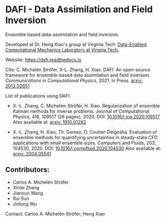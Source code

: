 DAFI - Data Assimilation and Field Inversion
============================================
Ensemble based data-assimilation and field inversion.

Developed at Dr. Heng Xiao's group at Virginia Tech: [Data-Enabled Computational Mechanics Laboratory at Virgnia Tech.](https://www.aoe.vt.edu/people/faculty/xiaoheng/personal-page.html)

Website: https://dafi.readthedocs.io

Cite: C. Michelén Ströfer, X-L. Zhang, H. Xiao. DAFI: An open-source framework for ensemble-based data assimilation and field inversion. *Communications in Computational Physics*, 2021. In Press. [arxiv: 2012.02651](https://arxiv.org/abs/2012.02651)

List of publications using DAFI:

- X.-L. Zhang, C. Michelén-Ströfer, H. Xiao. Regularization of ensemble Kalman methods for inverse problems. Journal of Computational Physics, 416, 109517 (26 pages), 2020. DOI: [10.1016/j.jcp.2020.109517](https://doi.org/10.1016/j.jcp.2020.109517) Also available at: [arxiv: 1910.01292](https://arxiv.org/abs/1910.01292)

- X.-L. Zhang, H. Xiao, Th. Gomez, O. Coutier-Delgosha. Evaluation of ensemble methods for quantifying uncertainties in steady-state CFD applications with small ensemble sizes. Computers and Fluids, 203, 104530, 2020. DOI: [10.1016/j.compfluid.2020.104530](https://doi.org/10.1016/j.compfluid.2020.104530) Also available at: [arxiv: 2004.05541](https://arxiv.org/abs/2004.05541)


Contributors:
-------------
* Carlos A. Michelén Ströfer
* Xinlei Zhang
* Jianxun Wang
* Rui Sun
* Jinlong Wu

Contact: Carlos A. Michelén Ströfer; Heng Xiao
